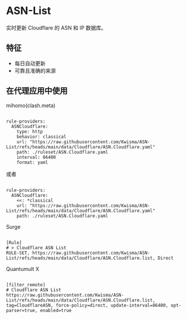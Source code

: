 
# ASN-List

实时更新 Cloudflare 的 ASN 和 IP 数据库。

## 特征

- 每日自动更新
- 可靠且准确的来源

## 在代理应用中使用

mihomo(clash.meta)

<pre><code class="language-javascript">
rule-providers:
  ASNCloudflare:
    type: http
    behavior: classical
    url: "https://raw.githubusercontent.com/Kwisma/ASN-List/refs/heads/main/data/Cloudflare/ASN.Cloudflare.yaml"
    path: ./ruleset/ASN.Cloudflare.yaml
    interval: 86400
    format: yaml
</code></pre>

或者

<pre><code class="language-javascript">
rule-providers:
  ASNCloudflare:
    <<: *classical
    url: "https://raw.githubusercontent.com/Kwisma/ASN-List/refs/heads/main/data/Cloudflare/ASN.Cloudflare.yaml"
    path: ./ruleset/ASN.Cloudflare.yaml
</code></pre>

Surge

<pre><code class="language-javascript">
[Rule]
# > Cloudflare ASN List
RULE-SET, https://raw.githubusercontent.com/Kwisma/ASN-List/refs/heads/main/data/Cloudflare/ASN.Cloudflare.list, Direct
</code></pre>

Quantumult X

<pre><code class="language-javascript">
[filter_remote]
# Cloudflare ASN List
https://raw.githubusercontent.com/Kwisma/ASN-List/refs/heads/main/data/Cloudflare/ASN.Cloudflare.list, tag=CloudflareASN, force-policy=direct, update-interval=86400, opt-parser=true, enabled=true
</code></pre>
